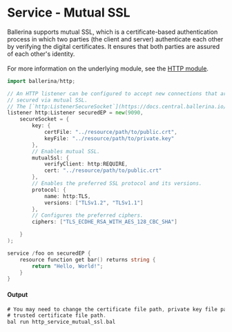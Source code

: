 # Service - Mutual SSL

 Ballerina supports mutual SSL, which is a certificate-based authentication
 process in which two parties (the client and server) authenticate each other by
 verifying the digital certificates. It ensures that both parties are assured
 of each other's identity.<br/><br/>
 For more information on the underlying module, 
 see the [HTTP module](https:docs.central.ballerina.io/ballerina/http/latest/).

```go
import ballerina/http;

// An HTTP listener can be configured to accept new connections that are
// secured via mutual SSL.
// The [`http:ListenerSecureSocket`](https://docs.central.ballerina.io/ballerina/http/latest/records/ListenerSecureSocket) record provides the SSL-related listener configurations.
listener http:Listener securedEP = new(9090,
    secureSocket = {
        key: {
            certFile: "../resource/path/to/public.crt",
            keyFile: "../resource/path/to/private.key"
        },
        // Enables mutual SSL.
        mutualSsl: {
            verifyClient: http:REQUIRE,
            cert: "../resource/path/to/public.crt"
        },
        // Enables the preferred SSL protocol and its versions.
        protocol: {
            name: http:TLS,
            versions: ["TLSv1.2", "TLSv1.1"]
        },
        // Configures the preferred ciphers.
        ciphers: ["TLS_ECDHE_RSA_WITH_AES_128_CBC_SHA"]

    }
);

service /foo on securedEP {
    resource function get bar() returns string {
        return "Hello, World!";
    }
}
```

#### Output

```go
# You may need to change the certificate file path, private key file path, and
# trusted certificate file path.
bal run http_service_mutual_ssl.bal
```
